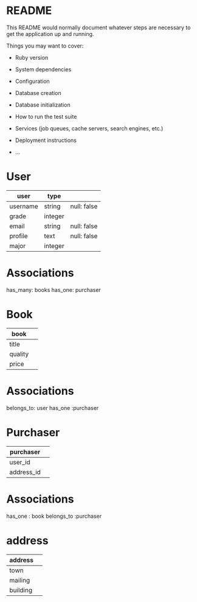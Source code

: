 # README

This README would normally document whatever steps are necessary to get the
application up and running.

Things you may want to cover:

* Ruby version

* System dependencies

* Configuration

* Database creation

* Database initialization

* How to run the test suite

* Services (job queues, cache servers, search engines, etc.)

* Deployment instructions

* ...

# User
| user     | type            |         |
| -------- | --------------- | ------- |
| username | string          | null: false        |
| grade    | integer         |         |
| email    | string          | null: false        |
| profile  | text            | null: false        |
| major    | integer         |         |

# Associations
has_many: books
has_one: purchaser

# Book
| book    |           |
| ------- | ----------|
| title   |           |
| quality |           |
| price   |           |

# Associations
belongs_to: user
has_one   :purchaser

# Purchaser

| purchaser  |         |
| ---------- | ------- |
| user_id    |         |
| address_id |         |

# Associations
has_one : book
belongs_to :purchaser

# address 

| address  |      |
| -------- | ---- |
| town     |      |
| mailing  |      |
| building |      | 